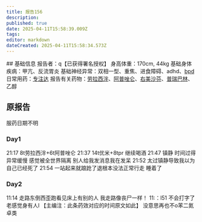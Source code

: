 ```yaml
---
title: 报告156
description: 
published: true
date: 2025-04-11T15:58:39.009Z
tags: 
editor: markdown
dateCreated: 2025-04-11T15:58:34.573Z
---
```


﻿## 基础信息
报告者：q【已获得署名授权】
身高体重：170cm, 44kg
基础身体疾病：甲亢、反流胃炎
基础神经异常：双相一型、重焦、进食障碍、adhd、[bpd](/psychiatry/边缘型人格障碍（BPD）)
日常用药：[专注达](/drug/%E5%93%8C%E7%94%B2%E9%85%AF/)
报告有关药物：[劳拉西泮](/drug/BZDs)、[阿普唑仑](/drug/BZDs)、[右美沙芬](/drug/DXM)、[普瑞巴林](/drug/PR80)、乙醇

## 原报告
服药日期不明
### Day1
21:17 8t劳拉西泮+6t阿普唑仑
21:37 14t优米+8tpr 继续喝酒
21:47 镇静 时间过得异常缓慢 感觉被全世界隔离 别人给我发消息我在发呆
21:52 太过镇静导致我以为自己已经死了
21:54 一站起来就踉跄了退根本没法正常行走
睡着了
### Day2
11:14 走路东倒西歪跑看见床上有别的人 我走路像丧尸一样！
11:：l51 不会打字了 老感觉身有人l 【主编注：此条药效对应的时间原文如此】
没意思再也不o苯二氮卓类